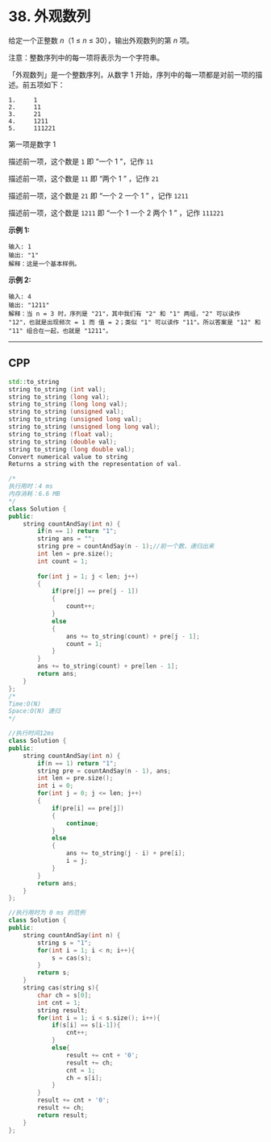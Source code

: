 # 38. 外观数列

给定一个正整数 *n*（1 ≤ *n* ≤ 30），输出外观数列的第 *n* 项。

注意：整数序列中的每一项将表示为一个字符串。

「外观数列」是一个整数序列，从数字 1 开始，序列中的每一项都是对前一项的描述。前五项如下：

```
1.     1
2.     11
3.     21
4.     1211
5.     111221
```

第一项是数字 1

描述前一项，这个数是 `1` 即 “一个 1 ”，记作 `11`

描述前一项，这个数是 `11` 即 “两个 1 ” ，记作 `21`

描述前一项，这个数是 `21` 即 “一个 2 一个 1 ” ，记作 `1211`

描述前一项，这个数是 `1211` 即 “一个 1 一个 2 两个 1 ” ，记作 `111221`

 

**示例 1:**

```
输入: 1
输出: "1"
解释：这是一个基本样例。
```

**示例 2:**

```
输入: 4
输出: "1211"
解释：当 n = 3 时，序列是 "21"，其中我们有 "2" 和 "1" 两组，"2" 可以读作 "12"，也就是出现频次 = 1 而 值 = 2；类似 "1" 可以读作 "11"。所以答案是 "12" 和 "11" 组合在一起，也就是 "1211"。
```

***

## CPP

```cpp
std::to_string
string to_string (int val);
string to_string (long val);
string to_string (long long val);
string to_string (unsigned val);
string to_string (unsigned long val);
string to_string (unsigned long long val);
string to_string (float val);
string to_string (double val);
string to_string (long double val);
Convert numerical value to string
Returns a string with the representation of val.
```



```cpp
/*
执行用时：4 ms
内存消耗：6.6 MB
*/
class Solution {
public:
    string countAndSay(int n) {
        if(n == 1) return "1";
        string ans = "";
        string pre = countAndSay(n - 1);//前一个数，递归出来
        int len = pre.size();
        int count = 1; 
        
        for(int j = 1; j < len; j++)
        {
            if(pre[j] == pre[j - 1])
            {
                count++;
            }
            else
            {
                ans += to_string(count) + pre[j - 1];
                count = 1;
            }
        }
        ans += to_string(count) + pre[len - 1];
        return ans;
    }
};
/*
Time:O(N)
Space:O(N) 递归
*/
```



```cpp
//执行时间12ms
class Solution {
public:
    string countAndSay(int n) {
        if(n == 1) return "1";
        string pre = countAndSay(n - 1), ans;
        int len = pre.size();
        int i = 0;
        for(int j = 0; j <= len; j++)
        {
            if(pre[i] == pre[j])
            {
                continue;
            }
            else
            {
                ans += to_string(j - i) + pre[i];
                i = j;
            }
        }
        return ans;
    }
};
```





```cpp
//执行用时为 0 ms 的范例
class Solution {
public:
    string countAndSay(int n) {
        string s = "1";
        for(int i = 1; i < n; i++){
            s = cas(s);
        }
        return s;
    }
    string cas(string s){
        char ch = s[0];
        int cnt = 1;
        string result;
        for(int i = 1; i < s.size(); i++){
            if(s[i] == s[i-1]){
                cnt++;
            }
            else{
                result += cnt + '0';
                result += ch;
                cnt = 1;
                ch = s[i];
            }
        }
        result += cnt + '0';
        result += ch;
        return result;
    }
};
```

